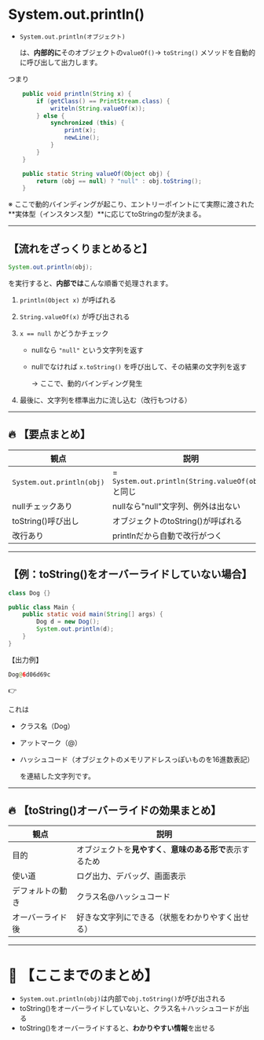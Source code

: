 # System.out.println()

- `System.out.println(オブジェクト)`
    
    は、**内部的に**そのオブジェクトの`valueOf()`→ `toString()` メソッドを自動的に呼び出して出力します。
    

つまり

```java
    public void println(String x) { 
        if (getClass() == PrintStream.class) { 
            writeln(String.valueOf(x));
        } else {
            synchronized (this) {
                print(x);
                newLine();
            }
        }
    }
```

```java
    public static String valueOf(Object obj) {
        return (obj == null) ? "null" : obj.toString();
    }
```

※ ここで動的バインディングが起こり、エントリーポイントにて実際に渡された**実体型（インスタンス型）**に応じてtoStringの型が決まる。

---

## 【流れをざっくりまとめると】

```java
System.out.println(obj);
```

を実行すると、**内部では**こんな順番で処理されます。

1. `println(Object x)` が呼ばれる
2. `String.valueOf(x)` が呼び出される
3. `x == null` かどうかチェック
    - nullなら `"null"` という文字列を返す
    - nullでなければ `x.toString()` を呼び出して、その結果の文字列を返す
    
      → ここで、動的バインディング発生
    
4. 最後に、文字列を標準出力に流し込む（改行もつける）

---

## 🔥 【要点まとめ】

| 観点 | 説明 |
| --- | --- |
| `System.out.println(obj)` | = `System.out.println(String.valueOf(obj))` と同じ |
| nullチェックあり | nullなら"null"文字列、例外は出ない |
| toString()呼び出し | オブジェクトのtoString()が呼ばれる |
| 改行あり | printlnだから自動で改行がつく |

---

## 【例：toString()をオーバーライドしていない場合】

```java
class Dog {}

public class Main {
    public static void main(String[] args) {
        Dog d = new Dog();
        System.out.println(d);
    }
}
```

【出力例】

```java
Dog@6d06d69c
```

👉

これは

- クラス名（Dog）
- アットマーク（@）
- ハッシュコード（オブジェクトのメモリアドレスっぽいものを16進数表記）
    
    を連結した文字列です。
    

---

## 🔥 【toString()オーバーライドの効果まとめ】

| 観点 | 説明 |
| --- | --- |
| 目的 | オブジェクトを**見やすく**、**意味のある形で**表示するため |
| 使い道 | ログ出力、デバッグ、画面表示 |
| デフォルトの動き | クラス名@ハッシュコード |
| オーバーライド後 | 好きな文字列にできる（状態をわかりやすく出せる） |

---

# 🎯 【ここまでのまとめ】

- `System.out.println(obj)`は内部で`obj.toString()`が呼び出される
- toString()をオーバーライドしていないと、クラス名＋ハッシュコードが出る
- toString()をオーバーライドすると、**わかりやすい情報**を出せる